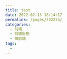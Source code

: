 ```yaml
---
title: test
date: 2022-02-13 18:14:17
permalink: /pages/39223b/
categories:
  - 前端
  - 前端思想
  - 微前端
tags:
  - 
---
```

